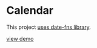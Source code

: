 # Calendar

This project [uses date-fns library](https://date-fns.org/).

[view demo](https://ChernyshevaNetology.github.io/calendar/)